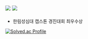 <img src="https://img.shields.io/badge/Python-007396?style=plastic-square&logo=python&logoColor=white"/> <img src="https://img.shields.io/badge/Unity-007396?style=plastic-square&logo=Unity&logoColor=white"/>
----
- 한림성심대 캡스톤 경진대회 최우수상



[![Solved.ac Profile](http://mazassumnida.wtf/api/generate_badge?boj=Cansur777)](https://solved.ac/Cansur777)
